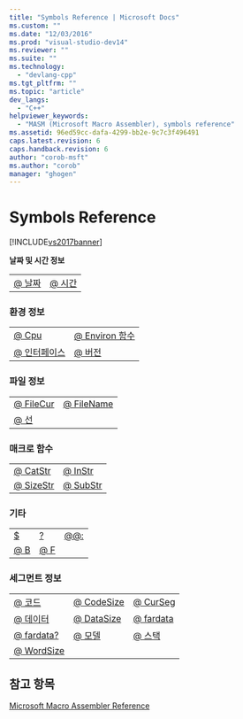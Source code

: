 ```yaml
---
title: "Symbols Reference | Microsoft Docs"
ms.custom: ""
ms.date: "12/03/2016"
ms.prod: "visual-studio-dev14"
ms.reviewer: ""
ms.suite: ""
ms.technology: 
  - "devlang-cpp"
ms.tgt_pltfrm: ""
ms.topic: "article"
dev_langs: 
  - "C++"
helpviewer_keywords: 
  - "MASM (Microsoft Macro Assembler), symbols reference"
ms.assetid: 96ed59cc-dafa-4299-bb2e-9c7c3f496491
caps.latest.revision: 6
caps.handback.revision: 6
author: "corob-msft"
ms.author: "corob"
manager: "ghogen"
---
```

# Symbols Reference
[!INCLUDE[vs2017banner](../../assembler/inline/includes/vs2017banner.md)]

**날짜 및 시간 정보**  
  
|||  
|-|-|  
|[@ 날짜](../../assembler/masm/at-date.md)|[@ 시간](../../assembler/masm/at-time.md)|  
  
### 환경 정보  
  
|||  
|-|-|  
|[@ Cpu](../../assembler/masm/at-cpu.md)|[@ Environ 함수](../../assembler/masm/at-environ.md)|  
|[@ 인터페이스](../../assembler/masm/at-interface.md)|[@ 버전](../../assembler/masm/at-version.md)|  
  
### 파일 정보  
  
|||  
|-|-|  
|[@ FileCur](../../assembler/masm/at-filecur.md)|[@ FileName](../../assembler/masm/at-filename.md)|  
|[@ 선](../../assembler/masm/at-line.md)||  
  
### 매크로 함수  
  
|||  
|-|-|  
|[@ CatStr](../../assembler/masm/at-catstr.md)|[@ InStr](../../assembler/masm/at-instr.md)|  
|[@ SizeStr](../../assembler/masm/at-sizestr.md)|[@ SubStr](../../assembler/masm/at-substr.md)|  
  
### 기타  
  
||||  
|-|-|-|  
|[$](../../assembler/masm/dollar.md)|[?](../../assembler/masm/q.md)|[@@:](../../assembler/masm/at-at.md)|  
|[@ B](../../assembler/masm/at-b.md)|[@ F](../../assembler/masm/at-f.md)||  
  
### 세그먼트 정보  
  
||||  
|-|-|-|  
|[@ 코드](../../assembler/masm/at-code.md)|[@ CodeSize](../../assembler/masm/at-codesize.md)|[@ CurSeg](../../assembler/masm/at-curseg.md)|  
|[@ 데이터](../../assembler/masm/at-data.md)|[@ DataSize](../../assembler/masm/at-datasize.md)|[@ fardata](../../assembler/masm/at-fardata.md)|  
|[@ fardata?](../../assembler/masm/at-fardata-q.md)|[@ 모델](../../assembler/masm/at-model.md)|[@ 스택](../../assembler/masm/at-stack.md)|  
|[@ WordSize](../../assembler/masm/at-wordsize.md)|||  
  
## 참고 항목  
 [Microsoft Macro Assembler Reference](../../assembler/masm/microsoft-macro-assembler-reference.md)